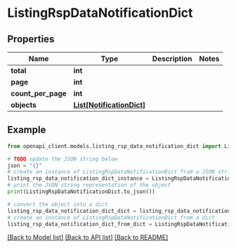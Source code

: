 # ListingRspDataNotificationDict


## Properties

Name | Type | Description | Notes
------------ | ------------- | ------------- | -------------
**total** | **int** |  | 
**page** | **int** |  | 
**count_per_page** | **int** |  | 
**objects** | [**List[NotificationDict]**](NotificationDict.md) |  | 

## Example

```python
from openapi_client.models.listing_rsp_data_notification_dict import ListingRspDataNotificationDict

# TODO update the JSON string below
json = "{}"
# create an instance of ListingRspDataNotificationDict from a JSON string
listing_rsp_data_notification_dict_instance = ListingRspDataNotificationDict.from_json(json)
# print the JSON string representation of the object
print(ListingRspDataNotificationDict.to_json())

# convert the object into a dict
listing_rsp_data_notification_dict_dict = listing_rsp_data_notification_dict_instance.to_dict()
# create an instance of ListingRspDataNotificationDict from a dict
listing_rsp_data_notification_dict_from_dict = ListingRspDataNotificationDict.from_dict(listing_rsp_data_notification_dict_dict)
```
[[Back to Model list]](../README.md#documentation-for-models) [[Back to API list]](../README.md#documentation-for-api-endpoints) [[Back to README]](../README.md)


